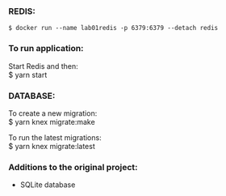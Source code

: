 ### REDIS:  
    $ docker run --name lab01redis -p 6379:6379 --detach redis 
  
### To run application:  
Start Redis and then:  
    $ yarn start
  
### DATABASE:  
To create a new migration:  
    $ yarn knex migrate:make <migration-name>  
    
To run the latest migrations:  
    $ yarn knex migrate:latest  
  
### Additions to the original project:  
- SQLite database  
